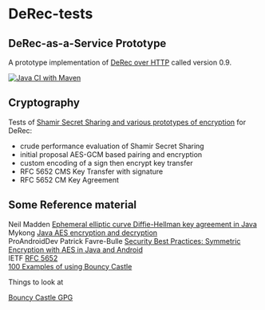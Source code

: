 # DeRec-tests

## DeRec-as-a-Service Prototype

A prototype implementation of [DeRec over HTTP](https://github.com/jorabin/derec-tests/tree/master/src/main/java/com/thebuildingblocks/derec/v0_9) called version 0.9.

[![Java CI with Maven](https://github.com/jorabin/derec-tests/actions/workflows/maven.yml/badge.svg)](https://github.com/jorabin/derec-tests/actions/workflows/maven.yml)

## Cryptography

Tests of [Shamir Secret Sharing and various prototypes of encryption](https://github.com/jorabin/derec-tests/tree/master/src/main/java/com/thebuildingblocks/derec/crypto) for DeRec:

- crude performance evaluation of Shamir Secret Sharing
- initial proposal AES-GCM based pairing and encryption
- custom encoding of a sign then encrypt key transfer
- RFC 5652 CMS Key Transfer with signature
- RFC 5652 CM Key Agreement 

## Some Reference material

Neil Madden [Ephemeral elliptic curve Diffie-Hellman key agreement in Java](https://neilmadden.blog/2016/05/20/ephemeral-elliptic-curve-diffie-hellman-key-agreement-in-java/)  
Mykong [Java AES encryption and decryption](https://mkyong.com/java/java-aes-encryption-and-decryption/)  
ProAndroidDev
Patrick Favre-Bulle [Security Best Practices: Symmetric Encryption with AES in Java and Android](https://proandroiddev.com/security-best-practices-symmetric-encryption-with-aes-in-java-7616beaaade9)   
IETF [RFC 5652](https://datatracker.ietf.org/doc/html/rfc5652)  
[100 Examples of using Bouncy Castle](https://www.bouncycastle.org/fips-java/BCFipsIn100.pdf)

Things to look at

[Bouncy Castle GPG](https://neuhalje.github.io/bouncy-gpg/)
